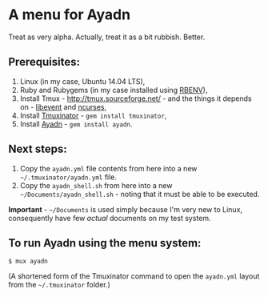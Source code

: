 # A menu for Ayadn

Treat as very alpha. Actually, treat it as a bit rubbish. Better.

## Prerequisites:

1. Linux (in my case, Ubuntu 14.04 LTS),
2. Ruby and Rubygems (in my case installed using [RBENV](http://rbenv.org/)),
3. Install Tmux - http://tmux.sourceforge.net/ - and the things it depends on - [libevent](http://www.monkey.org/~provos/libevent/) and [ncurses](http://invisible-island.net/ncurses/),
4. Install [Tmuxinator](https://github.com/tmuxinator/tmuxinator) - `gem install tmuxinator`,
5. Install [Ayadn](https://github.com/ericdke/na) - `gem install ayadn`.

## Next steps:

1. Copy the `ayadn.yml` file contents from here into a new `~/.tmuxinator/ayadn.yml` file.
2. Copy the `ayadn_shell.sh` from here into a new `~/Documents/ayadn_shell.sh` - noting that it must be able to be executed.

**Important** - `~/Documents` is used simply because I'm very new to Linux, consequently have few *actual* documents on my test system.

## To run Ayadn using the menu system:

`$ mux ayadn`

(A shortened form of the Tmuxinator command to open the `ayadn.yml` layout from the `~/.tmuxinator` folder.)
